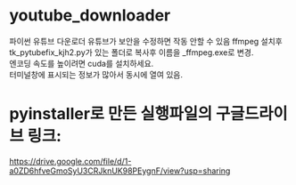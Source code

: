 # youtube_downloader
파이썬 유튜브 다운로더
유튜브가 보안을 수정하면 작동 안할 수 있음
ffmpeg 설치후 tk_pytubefix_kjh2.py가 있는 폴더로 복사후 이름을 _ffmpeg.exe로 변경.  
엔코딩 속도를 높이려면 cuda를 설치하세요.  
터미널창에 표시되는 정보가 많아서 동시에 열여 있음.  

# pyinstaller로 만든 실행파일의 구글드라이브 링크:  
https://drive.google.com/file/d/1-a0ZD6hfveGmoSyU3CRJknUK98PEygnF/view?usp=sharing
